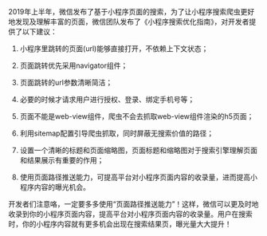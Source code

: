 2019年上半年，微信发布了基于小程序页面的搜索，为了让小程序搜索爬虫更好地发现及理解丰富的页面，微信团队发布了《小程序搜索优化指南》，对开发者提供了以下建议：

1. 小程序里跳转的页面(url)能够直接打开，不依赖上下文状态；

2. 页面跳转优先采用navigator组件；

3. 页面跳转的url参数清晰简洁；

4. 必要的时候才请求用户进行授权、登录、绑定手机号等；

5. 页面不能是web-view组件，爬虫不会去抓取web-view组件渲染的h5页面；

6. 利用sitemap配置引导爬虫抓取，同时屏蔽无搜索价值的路径；

7. 设置一个清晰的标题和页面缩略图，页面标题和缩略图对于搜索引擎理解页面和结果展示有重要的作用；

8. 使用页面路径推送能力，可提高平台对小程序页面内容的收录量，进而提高小程序内容的曝光机会。

开发者们注意咯，一定要多多使用“页面路径推送能力”！这样，微信可以更及时地收录到你的小程序页面内容，提高平台对小程序页面内容的收录量。用户在搜索时，你的小程序内容就有更多机会出现在搜索结果页，曝光量大大提升！